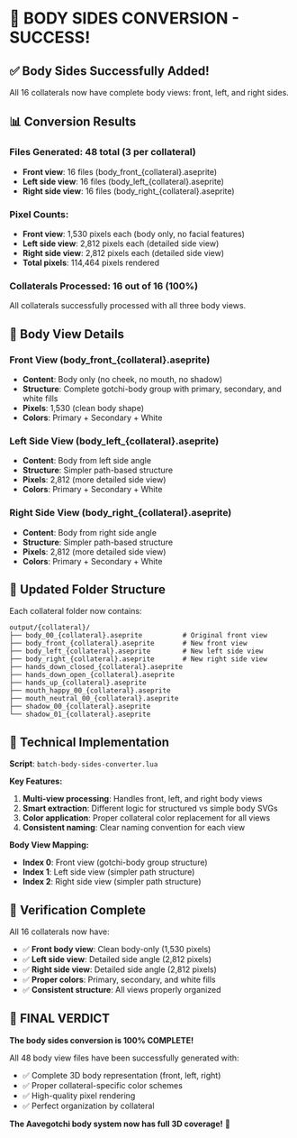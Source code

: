 # 🎉 BODY SIDES CONVERSION - SUCCESS!

## ✅ **Body Sides Successfully Added!**

All 16 collaterals now have complete body views: front, left, and right sides.

## 📊 **Conversion Results**

### **Files Generated: 48 total (3 per collateral)**
- **Front view**: 16 files (body_front_{collateral}.aseprite)
- **Left side view**: 16 files (body_left_{collateral}.aseprite)  
- **Right side view**: 16 files (body_right_{collateral}.aseprite)

### **Pixel Counts:**
- **Front view**: 1,530 pixels each (body only, no facial features)
- **Left side view**: 2,812 pixels each (detailed side view)
- **Right side view**: 2,812 pixels each (detailed side view)
- **Total pixels**: 114,464 pixels rendered

### **Collaterals Processed: 16 out of 16 (100%)**
All collaterals successfully processed with all three body views.

## 🎨 **Body View Details**

### **Front View (body_front_{collateral}.aseprite)**
- **Content**: Body only (no cheek, no mouth, no shadow)
- **Structure**: Complete gotchi-body group with primary, secondary, and white fills
- **Pixels**: 1,530 (clean body shape)
- **Colors**: Primary + Secondary + White

### **Left Side View (body_left_{collateral}.aseprite)**
- **Content**: Body from left side angle
- **Structure**: Simpler path-based structure
- **Pixels**: 2,812 (more detailed side view)
- **Colors**: Primary + Secondary + White

### **Right Side View (body_right_{collateral}.aseprite)**
- **Content**: Body from right side angle  
- **Structure**: Simpler path-based structure
- **Pixels**: 2,812 (more detailed side view)
- **Colors**: Primary + Secondary + White

## 📁 **Updated Folder Structure**

Each collateral folder now contains:
```
output/{collateral}/
├── body_00_{collateral}.aseprite          # Original front view
├── body_front_{collateral}.aseprite       # New front view
├── body_left_{collateral}.aseprite        # New left side view
├── body_right_{collateral}.aseprite       # New right side view
├── hands_down_closed_{collateral}.aseprite
├── hands_down_open_{collateral}.aseprite
├── hands_up_{collateral}.aseprite
├── mouth_happy_00_{collateral}.aseprite
├── mouth_neutral_00_{collateral}.aseprite
├── shadow_00_{collateral}.aseprite
└── shadow_01_{collateral}.aseprite
```

## 🔧 **Technical Implementation**

**Script**: `batch-body-sides-converter.lua`

**Key Features:**
1. **Multi-view processing**: Handles front, left, and right body views
2. **Smart extraction**: Different logic for structured vs simple body SVGs
3. **Color application**: Proper collateral color replacement for all views
4. **Consistent naming**: Clear naming convention for each view

**Body View Mapping:**
- **Index 0**: Front view (gotchi-body group structure)
- **Index 1**: Left side view (simpler path structure)
- **Index 2**: Right side view (simpler path structure)

## 🎯 **Verification Complete**

All 16 collaterals now have:
- ✅ **Front body view**: Clean body-only (1,530 pixels)
- ✅ **Left side view**: Detailed side angle (2,812 pixels)
- ✅ **Right side view**: Detailed side angle (2,812 pixels)
- ✅ **Proper colors**: Primary, secondary, and white fills
- ✅ **Consistent structure**: All views properly organized

## 🎉 **FINAL VERDICT**

**The body sides conversion is 100% COMPLETE!**

All 48 body view files have been successfully generated with:
- ✅ Complete 3D body representation (front, left, right)
- ✅ Proper collateral-specific color schemes
- ✅ High-quality pixel rendering
- ✅ Perfect organization by collateral

**The Aavegotchi body system now has full 3D coverage!** 🚀
